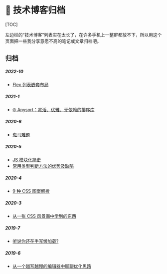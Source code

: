 # 📝 技术博客归档

[TOC]

左边栏的“技术博客”列表实在太长了，在许多手机上一整屏都放不下，所以用这个页面把一些我分享意愿不高的笔记或文章归档吧。

## 归档

##### 2022-10

- [Flex 列表嵌套布局](/articles/fold/2022-10/flex-in-flex.html)

##### 2021-1

- [🌐 Anysort：灵活、优雅、无依赖的排序库](/articles/fold/2021-1/anysort-1th.html)

##### 2020-6

- [斑马难题](/articles/fold/2020-6/zebra-puzzle.html)

##### 2020-5

- [JS 模块化简史](/articles/fold/2020-5/js-module-history.html)
- [常用类型判断方法的优势及缺陷](/articles/fold/2020-5/type-check.html)

##### 2020-4

- [9 种 CSS 图案解析](/articles/fold/2020-4/9-css-chart.html)

##### 2020-3

- [从一张 CSS 风景画中学到的东西](/articles/learn-from-an-evening-in-southwold.html)

##### 2019-7

- [听说你还在手写懒加载?](/articles/fold/2019-7/chrome-image-lazyload.html)

##### 2019-6

- [从一个越写越慢的编辑器中聊聊优化思路](/articles/fold/2019-6/teditor.html)

